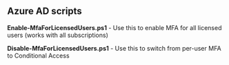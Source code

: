 ## Azure AD scripts

<p><b>Enable-MfaForLicensedUsers.ps1</b> - Use this to enable MFA for all licensed users (works with all subscriptions)
<p><b>Disable-MfaForLicensedUsers.ps1</b> - Use this to switch from per-user MFA to Conditional Access
